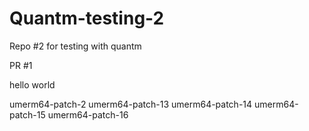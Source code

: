 # Quantm-testing-2
Repo #2 for testing with quantm

PR #1

hello
world

umerm64-patch-2
umerm64-patch-13
umerm64-patch-14
umerm64-patch-15
umerm64-patch-16
